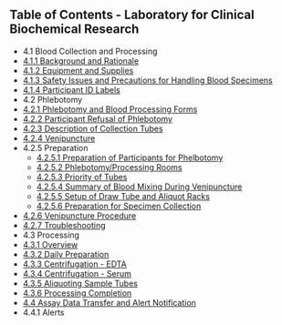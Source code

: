 ## Table of Contents - Laboratory for Clinical Biochemical Research

* 4.1 Blood Collection and Processing
 * [4.1.1 Background and Rationale](:pages_path:/manuals/laboratory-for-clinical-biomedical-research/4-01-01-background-and-rationale.md)
 * [4.1.2 Equipment and Supplies](:pages_path:/manuals/laboratory-for-clinical-biomedical-research/4-01-02-equipment.md)
 * [4.1.3 Safety Issues and Precautions for Handling Blood Specimens](:pages_path:/manuals/laboratory-for-clinical-biomedical-research/4-01-03-safety-issues-and-precautions.md)
 * [4.1.4 Participant ID Labels](:pages_path:/manuals/laboratory-for-clinical-biomedical-research/4-01-04-ppt-id-labels.md)
* 4.2 Phlebotomy
 * [4.2.1 Phlebotomy and Blood Processing Forms](:pages_path:/manuals/laboratory-for-clinical-biomedical-research/4-02-01-phlebotomy-and-blood-processing-forms.md)
 * [4.2.2 Participant Refusal of Phlebotomy](:pages_path:/manuals/laboratory-for-clinical-biomedical-research/4-02-02-ppt-refusal.md)
 * [4.2.3 Description of Collection Tubes](:pages_path:/manuals/laboratory-for-clinical-biomedical-research/4-02-03-description-of-collection-tubes.md)
 * [4.2.4 Venipuncture](:pages_path:/manuals/laboratory-for-clinical-biomedical-research/4-02-04-venipuncture.md)
 * 4.2.5 Preparation
    * [4.2.5.1 Preparation of Participants for Phelbotomy](:pages_path:/manuals/laboratory-for-clinical-biomedical-research/4-02-05-01-preparation-of-pt.md)
    * [4.2.5.2 Phlebotomy/Processing Rooms](:pages_path:/manuals/laboratory-for-clinical-biomedical-research/4-02-05-02-phlebotomy-processing-rooms.md)
    * [4.2.5.3 Priority of Tubes](:pages_path:/manuals/laboratory-for-clinical-biomedical-research/4-02-05-03-priority-of-tubes.md)
    * [4.2.5.4 Summary of Blood Mixing During Venipuncture](:pages_path:/manuals/laboratory-for-clinical-biomedical-research/4-02-05-04-summary-of-blood-mixing.md)
    * [4.2.5.5 Setup of Draw Tube and Aliquot Racks](:pages_path:/manuals/laboratory-for-clinical-biomedical-research/4-02-05-05-set-up-of-draw-tube.md)
    * [4.2.5.6 Preparation for Specimen Collection](:pages_path:/manuals/laboratory-for-clinical-biomedical-research/4-02-05-06-preparation-for-specimen-collection.md)
 * [4.2.6 Venipuncture Procedure](:pages_path:/manuals/laboratory-for-clinical-biomedical-research/4-02-06-venipuncture-procedure.md)
 * [4.2.7 Troubleshooting](:pages_path:/manuals/laboratory-for-clinical-biomedical-research/4-02-07-troubleshooting.md)
* 4.3 Processing
 * [4.3.1 Overview](:pages_path:/manuals/laboratory-for-clinical-biomedical-research/4-03-01-processing-overview.md)
 * [4.3.2 Daily Preparation](:pages_path:/manuals/laboratory-for-clinical-biomedical-research/4-03-02-daily-preparation.md)
 * [4.3.3 Centrifugation - EDTA](:pages_path:/manuals/laboratory-for-clinical-biomedical-research/4-03-03-centrifugation-edta.md)
 * [4.3.4 Centrifugation - Serum](:pages_path:/manuals/laboratory-for-clinical-biomedical-research/4-03-04-centrifugation-serum.md)
 * [4.3.5 Aliquoting Sample Tubes](:pages_path:/manuals/laboratory-for-clinical-biomedical-research/4-03-05-aliquoting-sample-tubes.md)
 * [4.3.6 Processing Completion](:pages_path:/manuals/laboratory-for-clinical-biomedical-research/4-03-06-processing-completion.md)
* [4.4 Assay Data Transfer and Alert Notification](:pages_path:/manuals/laboratory-for-clinical-biomedical-research/4-04-assay-data-transfer-and-alert.md)
 * 4.4.1 Alerts
